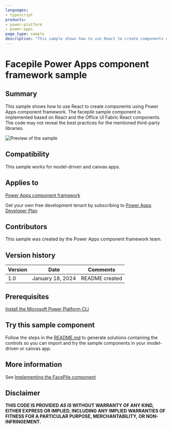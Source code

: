```yaml
---
languages:
- typescript
products:
- power-platform
- power-apps
page_type: sample
description: "This sample shows how to use React to create components using Power Apps component framework. The facepile sample component is implemented based on React and the Office UI Fabric React components. The code may not reveal the best practices for the mentioned third-party libraries."
---
```

# Facepile Power Apps component framework sample

## Summary

This sample shows how to use React to create components using Power Apps component framework. The facepile sample component is implemented based on React and the Office UI Fabric React components. The code may not reveal the best practices for the mentioned third-party libraries.

![Preview of the sample](https://learn.microsoft.com/power-apps/developer/component-framework/media/react-facepile.png)

## Compatibility

This sample works for model-driven and canvas apps.

## Applies to

[Power Apps component framework](https://learn.microsoft.com/power-apps/developer/component-framework/overview)

Get your own free development tenant by subscribing to [Power Apps Developer Plan](https://learn.microsoft.com/power-platform/developer/plan)

## Contributors

This sample was created by the Power Apps component framework team.

## Version history

Version|Date|Comments
-------|----|--------
1.0|January 18, 2024|README created

## Prerequisites

[Install the Microsoft Power Platform CLI](https://learn.microsoft.com/power-platform/developer/cli/introduction)

## Try this sample component

Follow the steps in the [README.md](../README.md) to generate solutions containing the controls so you can import and try the sample components in your model-driven or canvas app.

## More information

See [Implementing the FacePile component](https://learn.microsoft.com/power-apps/developer/component-framework/sample-controls/react-facepile-control)

## Disclaimer

**THIS CODE IS PROVIDED *AS IS* WITHOUT WARRANTY OF ANY KIND, EITHER EXPRESS OR IMPLIED, INCLUDING ANY IMPLIED WARRANTIES OF FITNESS FOR A PARTICULAR PURPOSE, MERCHANTABILITY, OR NON-INFRINGEMENT.**